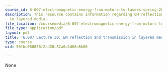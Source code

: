 ```yaml
---
course_id: 6-007-electromagnetic-energy-from-motors-to-lasers-spring-2011
description: This resource contains information regarding EM reflection and transmission
  in layered media.
file_location: /coursemedia/6-007-electromagnetic-energy-from-motors-to-lasers-spring-2011/50fbc060056f2ad20c82a0a2d08e6b86_MIT6_007S11_lec30.pdf
file_type: application/pdf
layout: pdf
title: '6.007 Lecture 30: EM reflection and transmission in layered media'
type: course
uid: 50fbc060056f2ad20c82a0a2d08e6b86

---
```

None